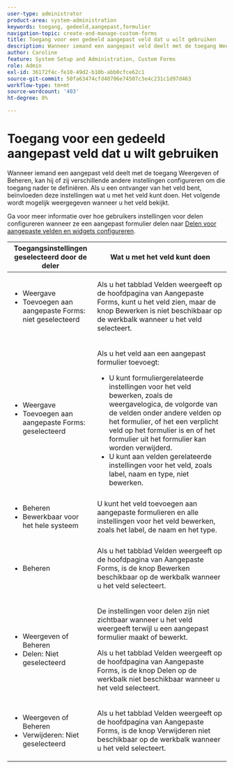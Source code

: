 ```yaml
---
user-type: administrator
product-area: system-administration
keywords: toegang, gedeeld,aangepast,formulier
navigation-topic: create-and-manage-custom-forms
title: Toegang voor een gedeeld aangepast veld dat u wilt gebruiken
description: Wanneer iemand een aangepast veld deelt met de toegang Weergeven of Beheren, kan hij of zij verschillende andere instellingen configureren om die toegang nader te definiëren. Als u een ontvanger van het veld bent, beïnvloeden deze instellingen wat u met het veld kunt doen. Het volgende wordt mogelijk weergegeven wanneer u het veld bekijkt.
author: Caroline
feature: System Setup and Administration, Custom Forms
role: Admin
exl-id: 36172f4c-fe10-49d2-b10b-abb0cfce62c1
source-git-commit: 50fa63474cfd40706e74507c3e4c231c1d97d463
workflow-type: tm+mt
source-wordcount: '403'
ht-degree: 0%

---
```


# Toegang voor een gedeeld aangepast veld dat u wilt gebruiken

Wanneer iemand een aangepast veld deelt met de toegang Weergeven of Beheren, kan hij of zij verschillende andere instellingen configureren om die toegang nader te definiëren. Als u een ontvanger van het veld bent, beïnvloeden deze instellingen wat u met het veld kunt doen. Het volgende wordt mogelijk weergegeven wanneer u het veld bekijkt.

Ga voor meer informatie over hoe gebruikers instellingen voor delen configureren wanneer ze een aangepast formulier delen naar [Delen voor aangepaste velden en widgets configureren](../../../administration-and-setup/customize-workfront/create-manage-custom-forms/configure-sharing-for-a-custom-field.md).

<table style="table-layout:auto"> 
 <col> 
 <col> 
 <thead> 
  <tr> 
   <th>Toegangsinstellingen geselecteerd door de deler</th> 
   <th>Wat u met het veld kunt doen</th> 
  </tr> 
 </thead> 
 <tbody> 
  <tr> 
   <td> 
    <ul> 
     <li>Weergave</li> 
     <li>Toevoegen aan aangepaste Forms: niet geselecteerd</li> 
    </ul> </td> 
   <td> <p>Als u het tabblad Velden weergeeft op de hoofdpagina van Aangepaste Forms, kunt u het veld zien, maar de knop Bewerken is niet beschikbaar op de werkbalk wanneer u het veld selecteert.</p> </td> 
  </tr> 
  <tr> 
   <td> 
    <ul> 
     <li>Weergave</li> 
     <li>Toevoegen aan aangepaste Forms: geselecteerd</li> 
    </ul> </td> 
   <td> <p>Als u het veld aan een aangepast formulier toevoegt:</p> 
    <ul> 
     <li>U kunt formuliergerelateerde instellingen voor het veld bewerken, zoals de weergavelogica, de volgorde van de velden onder andere velden op het formulier, of het een verplicht veld op het formulier is en of het formulier uit het formulier kan worden verwijderd.</li> 
     <li>U kunt aan velden gerelateerde instellingen voor het veld, zoals label, naam en type, niet bewerken.</li> 
    </ul> </td> 
  </tr> 
  <tr> 
   <td> 
    <ul> 
     <li>Beheren</li> 
     <li>Bewerkbaar voor het hele systeem</li> 
    </ul> </td> 
   <td>U kunt het veld toevoegen aan aangepaste formulieren en alle instellingen voor het veld bewerken, zoals het label, de naam en het type.</td> 
  </tr> 
  <tr> 
   <td> 
    <ul> 
     <li>Beheren</li> 
    </ul> </td> 
   <td> <p>Als u het tabblad Velden weergeeft op de hoofdpagina van Aangepaste Forms, is de knop Bewerken beschikbaar op de werkbalk wanneer u het veld selecteert.</p> </td> 
  </tr> 
  <tr> 
   <td> 
    <ul> 
     <li>Weergeven of Beheren</li> 
     <li>Delen: Niet geselecteerd</li> 
    </ul> </td> 
   <td> <p>De instellingen voor delen zijn niet zichtbaar wanneer u het veld weergeeft terwijl u een aangepast formulier maakt of bewerkt.</p> <p>Als u het tabblad Velden weergeeft op de hoofdpagina van Aangepaste Forms, is de knop Delen op de werkbalk niet beschikbaar wanneer u het veld selecteert.</p> </td> 
  </tr> 
  <tr> 
   <td> 
    <ul> 
     <li>Weergeven of Beheren</li> 
     <li>Verwijderen: Niet geselecteerd</li> 
    </ul> </td> 
   <td> <p>Als u het tabblad Velden weergeeft op de hoofdpagina van Aangepaste Forms, is de knop Verwijderen niet beschikbaar op de werkbalk wanneer u het veld selecteert.</p> </td> 
  </tr> 
 </tbody> 
</table>
